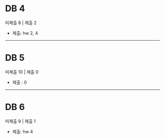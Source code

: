 # DB 4
미제출 8 | 제출 2
- 제출: hw 2, 4
---
# DB 5
미제출 10 | 제출 0
- 제출 : 0
---
# DB 6
미제출 9 | 제출 1
- 제출: hw 4
